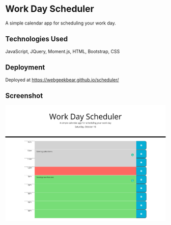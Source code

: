 # Work Day Scheduler
A simple calendar app for scheduling your work day.

## Technologies Used
JavaScript, JQuery, Moment.js, HTML, Bootstrap, CSS

## Deployment
Deployed at https://webgeekbear.github.io/scheduler/

## Screenshot
![screenshot](./assets/images/scheduler.png)
